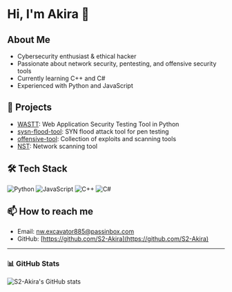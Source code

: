 # Hi, I'm Akira 👋

## About Me
- Cybersecurity enthusiast & ethical hacker
- Passionate about network security, pentesting, and offensive security tools
- Currently learning C++ and C#
- Experienced with Python and JavaScript

## 🚀 Projects
- [WASTT](https://github.com/S2-Akira/WASTT): Web Application Security Testing Tool in Python
- [sysn-flood-tool](https://github.com/S2-Akira/sysn-flood-tool): SYN flood attack tool for pen testing
- [offensive-tool](https://github.com/S2-Akira/offensive-tool): Collection of exploits and scanning tools
- [NST](https://github.com/S2-Akira/NST): Network scanning tool

## 🛠️ Tech Stack
![Python](https://img.shields.io/badge/-Python-3776AB?style=flat&logo=python&logoColor=white)
![JavaScript](https://img.shields.io/badge/-JavaScript-F7DF1E?style=flat&logo=javascript&logoColor=black)
![C++](https://img.shields.io/badge/-C++-00599C?style=flat&logo=c%2B%2B&logoColor=white)
![C#](https://img.shields.io/badge/-C%23-239120?style=flat&logo=c-sharp&logoColor=white)

## 📫 How to reach me
- Email: nw.excavator885@passinbox.com
- GitHub: [https://github.com/S2-Akira](https://github.com/S2-Akira)

---

### 📊 GitHub Stats
![S2-Akira's GitHub stats](https://github-readme-stats.vercel.app/api?username=S2-Akira&show_icons=true&theme=radical)
